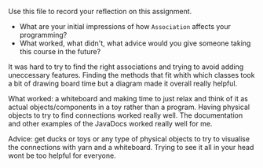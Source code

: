 Use this file to record your reflection on this assignment.

- What are your initial impressions of how `Association` affects your programming?
- What worked, what didn't, what advice would you give someone taking this course in the future?


It was hard to try to find the right associations and trying to avoid adding uneccessary features. Finding the methods that fit whith which classes took a bit of drawing board time but a diagram made it overall really helpful.

What worked: a whiteboard and making time to just relax and think of it as actual objects/components in a toy rather than a program. Having physical objects to try to find connections worked really well. The documentation and other examples of the JavaDocs worked really well for me. 

Advice: get ducks or toys or any type of physical objects to try to visualise the connections with yarn and a whiteboard. Trying to see it all in your head wont be too helpful for everyone.